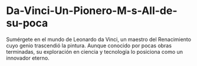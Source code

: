 # Da-Vinci-Un-Pionero-M-s-All-de-su-poca
Sumérgete en el mundo de Leonardo da Vinci, un maestro del Renacimiento cuyo genio trascendió la pintura. Aunque conocido por pocas obras terminadas, su exploración en ciencia y tecnología lo posiciona como un innovador eterno.
